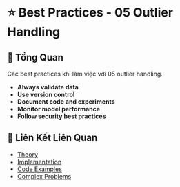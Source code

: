 # ⭐ Best Practices - 05 Outlier Handling

## 🎯 Tổng Quan

Các best practices khi làm việc với 05 outlier handling.

- **Always validate data**
- **Use version control**
- **Document code and experiments**
- **Monitor model performance**
- **Follow security best practices**

## 🔗 Liên Kết Liên Quan

- [Theory](./THEORY_05_outlier_handling.md)
- [Implementation](./IMPLEMENTATION_05_outlier_handling.md)
- [Code Examples](./CODE_EXAMPLES_05_outlier_handling.md)
- [Complex Problems](./COMPLEX_PROBLEMS.md)

